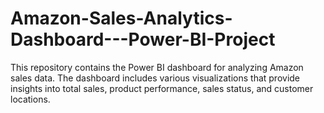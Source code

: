 # Amazon-Sales-Analytics-Dashboard---Power-BI-Project
This repository contains the Power BI dashboard for analyzing Amazon sales data. The dashboard includes various visualizations that provide insights into total sales, product performance, sales status, and customer locations.
